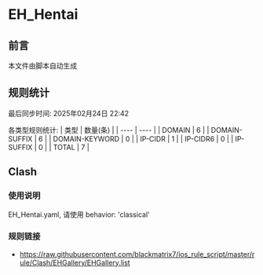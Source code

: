 # EH_Hentai

## 前言
本文件由脚本自动生成

## 规则统计
最后同步时间: 2025年02月24日 22:42

各类型规则统计:
| 类型 | 数量(条)  | 
| ---- | ----  |
| DOMAIN | 6 | 
| DOMAIN-SUFFIX | 6 | 
| DOMAIN-KEYWORD | 0 | 
| IP-CIDR | 1 | 
| IP-CIDR6 | 0 | 
| IP-SUFFIX | 0 | 
| TOTAL | 7 | 
## Clash 
### 使用说明 
EH_Hentai.yaml, 请使用 behavior: 'classical' 
### 规则链接 
- https://raw.githubusercontent.com/blackmatrix7/ios_rule_script/master/rule/Clash/EHGallery/EHGallery.list 
